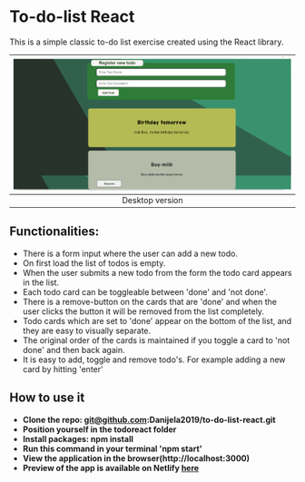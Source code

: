 # To-do-list React 

This is a simple classic to-do list exercise  created using the React library.

| ![Todo](Desktop.png) |
|:---:|
| Desktop version |


## Functionalities:
* There is a form input where the user can add a new todo.
* On first load the list of todos is empty.
* When the user submits a new todo from the form the todo card appears in the list.
* Each todo card can be toggleable between 'done' and 'not done'.
* There is a remove-button on the cards that are 'done' and when the user clicks the button it will be removed from the list completely.
* Todo cards which are set to 'done' appear on the bottom of the list, and they are easy to visually separate.
* The original order of the cards is maintained if you toggle a card to 'not done' and then back again.
* It is easy to add, toggle and remove todo's. For example adding a new card by hitting 'enter'
  
## How to use it 
- **Clone the repo: git@github.com:Danijela2019/to-do-list-react.git**
- **Position yourself in the todoreact folder**
- **Install packages: npm install**
- **Run this command in your terminal 'npm start'**
- **View the application in the browser(http://localhost:3000)**
- **Preview of the app is available on Netlify [here](https://todo-react1.netlify.app/)**
